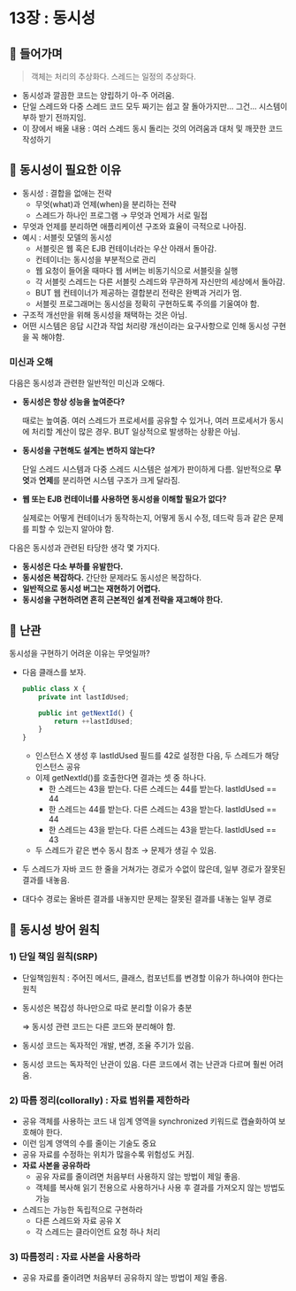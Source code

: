 # 13장 : 동시성
## 📌 들어가며

> 객체는 처리의 추상화다. 스레드는 일정의 추상화다.
- 동시성과 깔끔한 코드는 양립하기 아-주 어려움.
- 단일 스레드와 다중 스레드 코드 모두 짜기는 쉽고 잘 돌아가지만… 그건… 시스템이 부하 받기 전까지임.
- 이 장에서 배울 내용 : 여러 스레드 동시 돌리는 것의 어려움과 대처 및 깨끗한 코드 작성하기

## 📌 동시성이 필요한 이유

- 동시성 : 결합을 없애는 전략
    - 무엇(what)과 언제(when)을 분리하는 전략
    - 스레드가 하나인 프로그램 → 무엇과 언제가 서로 밀접
- 무엇과 언제를 분리하면 애플리케이션 구조와 효율이 극적으로 나아짐.
- 예시 : 서블릿 모델의 동시성
    - 서블릿은 웹 혹은 EJB 컨테이너라는 우산 아래서 돌아감.
    - 컨테이너는 동시성을 부분적으로 관리
    - 웹 요청이 들어올 때마다 웹 서버는 비동기식으로 서블릿을 실행
    - 각 서블릿 스레드는 다른 서블릿 스레드와 무관하게 자신만의 세상에서 돌아감.
    - BUT 웹 컨테이너가 제공하는 결합분리 전략은 완벽과 거리가 멈.
    - 서블릿 프로그래머는 동시성을 정확히 구현하도록 주의를 기울여야 함.
- 구조적 개선만을 위해 동시성을 채택하는 것은 아님.
- 어떤 시스템은 응답 시간과 작업 처리량 개선이라는 요구사항으로 인해 동시성 구현을 꼭 해야함.

### 미신과 오해

다음은 동시성과 관련한 일반적인 미신과 오해다.

- **동시성은 항상 성능을 높여준다?**
    
    때로는 높여줌. 여러 스레드가 프로세서를 공유할 수 있거나, 여러 프로세서가 동시에 처리할 계산이 많은 경우. BUT 일상적으로 발생하는 상황은 아님.
    
- **동시성을 구현해도 설계는 변하지 않는다?**
    
    단일 스레드 시스템과 다중 스레드 시스템은 설계가 판이하게 다름. 일반적으로 **무엇**과 **언제**를 분리하면 시스템 구조가 크게 달라짐.
    
- **웹 또는 EJB 컨테이너를 사용하면 동시성을 이해할 필요가 없다?**
    
    실제로는 어떻게 컨테이너가 동작하는지, 어떻게 동시 수정, 데드락 등과 같은 문제를 피할 수 있는지 알아야 함.
    

다음은 동시성과 관련된 타당한 생각 몇 가지다.

- **동시성은 다소 부하를 유발한다.**
- **동시성은 복잡하다.** 간단한 문제라도 동시성은 복잡하다.
- **일반적으로 동시성 버그는 재현하기 어렵다.**
- **동시성을 구현하려면 흔히 근본적인 설계 전략을 재고해야 한다.**

## 📌 난관

동시성을 구현하기 어려운 이유는 무엇일까? 

- 다음 클래스를 보자.
    
    ```jsx
    public class X {
    	private int lastIdUsed;
    
    	public int getNextId() {
    		return ++lastIdUsed;
    	}
    }
    ```
    
    - 인스턴스 X 생성 후 lastIdUsed 필드를 42로 설정한 다음, 두 스레드가 해당 인스턴스 공유
    - 이제 getNextId()를 호출한다면 결과는 셋 중 하나다.
        - 한 스레드는 43을 받는다. 다른 스레드는 44를 받는다. lastIdUsed == 44
        - 한 스레드는 44를 받는다. 다른 스레드는 43을 받는다. lastIdUsed == 44
        - 한 스레드는 43을 받는다. 다른 스레드는 43을 받는다. lastIdUsed == 43
    - 두 스레드가 같은 변수 동시 참조 → 문제가 생길 수 있음.
- 두 스레드가 자바 코드 한 줄을 거쳐가는 경로가 수없이 많은데, 일부 경로가 잘못된 결과를 내놓음.
- 대다수 경로는 올바른 결과를 내놓지만 문제는 잘못된 결과를 내놓는 일부 경로

## 📌 동시성 방어 원칙

### 1) 단일 책임 원칙(SRP)

- 단일책임원칙 : 주어진 메서드, 클래스, 컴포넌트를 변경할 이유가 하나여야 한다는 원칙
- 동시성은 복잡성 하나만으로 따로 분리할 이유가 충분
    
    ⇒ 동시성 관련 코드는 다른 코드와 분리해야 함.
    
- 동시성 코드는 독자적인 개발, 변경, 조율 주기가 있음.
- 동시성 코드는 독자적인 난관이 있음. 다른 코드에서 겪는 난관과 다르며 훨씬 어려움.

### 2) 따름 정리(collorally) : 자료 범위를 제한하라

- 공유 객체를 사용하는 코드 내 임계 영역을 synchronized 키워드로 캡슐화하여 보호해야 한다.
- 이런 임계 영역의 수를 줄이는 기술도 중요
- 공유 자료를 수정하는 위치가 많을수록 위험성도 커짐.
- **자료 사본을 공유하라**
    - 공유 자료를 줄이려면 처음부터 사용하지 않는 방법이 제일 좋음.
    - 객체를 복사해 읽기 전용으로 사용하거나 사용 후 결과를 가져오지 않는 방법도 가능
- 스레드는 가능한 독립적으로 구현하라
    - 다른 스레드와 자료 공유 X
    - 각 스레드는 클라이언트 요청 하나 처리
 
### 3) 따름정리 : 자료 사본을 사용하라

- 공유 자료를 줄이려면 처음부터 공유하지 않는 방법이 제일 좋음.
